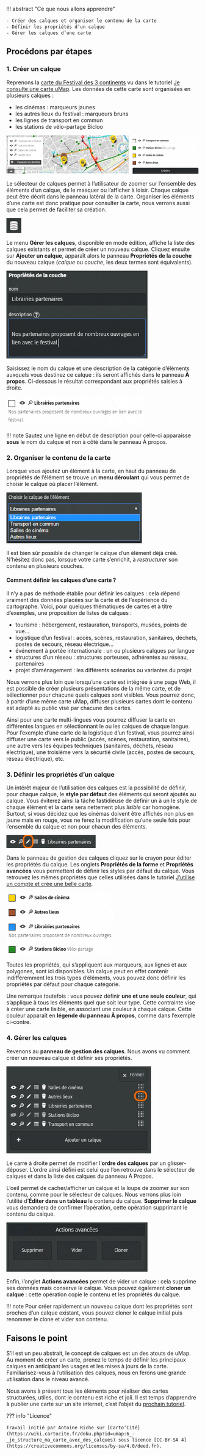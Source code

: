 !!! abstract "Ce que nous allons apprendre"

    - Créer des calques et organiser le contenu de la carte
    - Définir les propriétés d’un calque
    - Gérer les calques d’une carte

## Procédons par étapes

### 1. Créer un calque

Reprenons la [carte du Festival des 3 continents](http://u.osmfr.org/m/26381/)
vu dans le tutoriel [Je consulte une carte uMap](1-browsing-a-map.md). Les
données de cette carte sont organisées en plusieurs calques :

-   les cinémas : marqueurs jaunes
-   les autres lieux du festival : marqueurs bruns
-   les lignes de transport en commun
-   les stations de vélo-partage Bicloo

![umap_calques_gauche_droite.jpg](../../static/tutoriels/6-je-structure-ma-carte-avec-des-calques/umap_calques_gauche_droite.jpg)

Le sélecteur de calques permet à l’utilisateur de zoomer sur l’ensemble
des éléments d’un calque, de le masquer ou l’afficher à loisir. Chaque
calque peut être décrit dans le panneau latéral de la carte. Organiser
les éléments d’une carte est donc pratique pour consulter la carte, nous
verrons aussi que cela permet de faciliter sa création.

![umap_edit_layers.png](../../static/tutoriels/6-je-structure-ma-carte-avec-des-calques/umap_edit_layers.png)

Le menu **Gérer les
calques**, disponible en mode édition, affiche la liste des calques
existants et permet de créer un nouveau calque. Cliquez ensuite sur
**Ajouter un calque**, apparaît alors le panneau **Propriétés de la
couche** du nouveau calque (*calque* ou *couche*, les deux termes sont
équivalents).

![](../../static/tutoriels/6-je-structure-ma-carte-avec-des-calques/umap_layer_props_top.png)

Saisissez le nom du calque et une description de la catégorie d’éléments
auxquels vous destinez ce calque : ils seront affichés dans le panneau
**À propos**. Ci-dessous le résultat correspondant aux propriétés
saisies à droite.

![umap_layer_description.png](../../static/tutoriels/6-je-structure-ma-carte-avec-des-calques/umap_layer_description.png)

!!! note
    Sautez une ligne en début de description
    pour celle-ci apparaisse **sous** le nom du calque et non à côté dans le
    panneau À propos.

### 2. Organiser le contenu de la carte


Lorsque vous
ajoutez un élément à la carte, en haut du panneau de propriétés de
l’élément se trouve un **menu déroulant** qui vous permet de choisir le
calque où placer l’élément.

![umap_layer_select.png](../../static/tutoriels/6-je-structure-ma-carte-avec-des-calques/umap_layer_select.png)

Il est bien sûr possible de changer le calque d’un élément déjà créé.
N’hésitez donc pas, lorsque votre carte s’enrichit, à *restructurer* son
contenu en plusieurs couches.

#### Comment définir les calques d’une carte ?

Il n’y a pas de méthode établie pour définir les calques : cela dépend
vraiment des données placées sur la carte et de l’expérience du
cartographe. Voici, pour quelques thématiques de cartes et à titre
d’exemples, une proposition de listes de calques :

-   tourisme : hébergement, restauration, transports, musées, points de
    vue…
-   logistique d’un festival : accès, scènes, restauration, sanitaires,
    déchets, postes de secours, réseau électrique…
-   événement à portée internationale : un ou plusieurs calques par
    langue
-   structures d’un réseau : structures porteuses, adhérentes au réseau,
    partenaires
-   projet d’aménagement : les différents scénarios ou variantes du
    projet

Nous verrons plus loin que lorsqu’une carte est intégrée à une page Web,
il est possible de créer plusieurs présentations de la même carte, et de
sélectionner pour chacune quels calques sont visibles. Vous pourrez
donc, à partir d’une même carte uMap, diffuser plusieurs cartes dont le
contenu est adapté au public visé par chacune des cartes.

Ainsi pour une carte multi-lingues vous pourrez diffuser la carte en
différentes langues en sélectionnant le ou les calques de chaque langue.
Pour l’exemple d’une carte de la logistique d’un festival, vous pourrez
ainsi diffuser une carte vers le public (accès, scènes, restauration,
sanitaires), une autre vers les équipes techniques (sanitaires, déchets,
réseau électrique), une troisième vers la sécurtié civile (accès, postes
de secours, réseau électrique), etc.

### 3. Définir les propriétés d’un calque

Un intérêt majeur de l’utilisation des calques est la possibilité de
définir, pour chaque calque, le **style par défaut** des éléments qui
seront ajoutés au calque. Vous éviterez ainsi la tâche fastidieuse de
définir un à un le style de chaque élément et la carte sera nettement
plus *lisible* car homogène. Surtout, si vous décidez que les cinémas
doivent être affichés non plus en jaune mais en rouge, vous ne ferez la
modification qu’une seule fois pour l’ensemble du calque et non pour
chacun des éléments.

![](../../static/tutoriels/6-je-structure-ma-carte-avec-des-calques/umap_layer_edit.png)

Dans le
panneau de gestion des calques cliquez sur le crayon pour éditer les
propriétés du calque. Les onglets **Propriétés de la forme** et
**Propriétés avancées** vous permettent de définir les styles par défaut
du calque. Vous retrouvez les mêmes propriétés que celles utilisées dans
le tutoriel
[J’utilise un compte et crée une belle carte](3-create-account.md).

![umap_legende.png](../../static/tutoriels/6-je-structure-ma-carte-avec-des-calques/umap_legende.png)

Toutes les propriétés, qui
s’appliquent aux marqueurs, aux lignes et aux polygones, sont ici
disponibles. Un calque peut en effet contenir indifféremment les trois
types d’éléments, vous pouvez donc définir les propriétés par défaut
pour chaque catégorie.

Une remarque toutefois : vous pouvez définir **une et une seule
couleur**, qui s’applique à tous les éléments quel que soit leur type.
Cette contrainte vise à créer une carte lisible, en associant une
couleur à chaque calque. Cette couleur apparaît en **légende du panneau
À propos**, comme dans l’exemple ci-contre.

### 4. Gérer les calques


Revenons au **panneau de gestion des calques**. Nous avons vu comment
créer un nouveau calque et définir ses propriétés.

![](../../static/tutoriels/6-je-structure-ma-carte-avec-des-calques/umap_gestion_calques.png)

Le carré à droite permet de modifier l’**ordre des calques** par un
glisser-déposer. L’ordre ainsi défini est celui que l’on retrouve dans
le sélecteur de calques et dans la liste des calques du panneau À
Propos.

L’oeil permet de cacher/afficher un calque et la loupe de zoomer sur son
contenu, comme pour le sélecteur de calques. Nous verrons plus loin
l’utilité d’**Éditer dans un tableau** le contenu du calque. **Supprimer
le calque** vous demandera de confirmer l’opération, cette opération
supprimant le contenu du calque.

![](../../static/tutoriels/6-je-structure-ma-carte-avec-des-calques/umap_layer_advanced.png)

Enfin, l’onglet **Actions avancées** permet de vider un calque : cela
supprime ses données mais conserve le calque. Vous pouvez également
**cloner un calque** : cette opération copie le contenu et les
propriétés du calque.


!!! note
    Pour créer rapidement un nouveau calque dont
    les propriétés sont proches d’un calque existant, vous pouvez cloner le
    calque initial puis renommer le clone et vider son contenu.

## Faisons le point

S’il est un peu abstrait, le concept de calques est un des atouts de
uMap. Au moment de créer un carte, prenez le temps de définir les
principaux calques en anticipant les usages et les mises à jours de la
carte. Familiarisez-vous à l’utilisation des calques, nous en ferons une
grande utilisation dans le niveau avancé.

Nous avons à présent tous les éléments pour réaliser des cartes
structurées, utiles, dont le contenu est riche et joli. Il est temps
d’apprendre à publier une carte sur un site internet, c’est l’objet du
[prochain tutoriel](7-publishing-and-permissions.md).


??? info "Licence"

    Travail initié par Antoine Riche sur [Carto’Cité](https://wiki.cartocite.fr/doku.php?id=umap:6_-_je_structure_ma_carte_avec_des_calques) sous licence [CC-BY-SA 4](https://creativecommons.org/licenses/by-sa/4.0/deed.fr).
